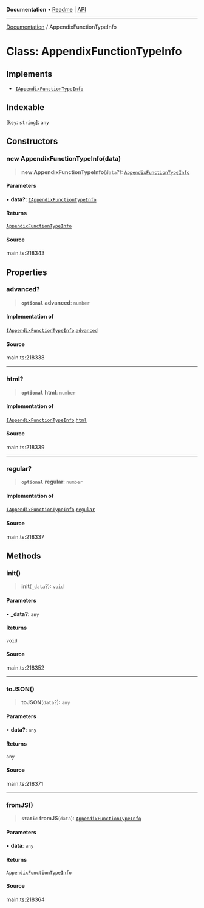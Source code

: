 **Documentation** • [Readme](../README.md) \| [API](../globals.md)

***

[Documentation](../README.md) / AppendixFunctionTypeInfo

# Class: AppendixFunctionTypeInfo

## Implements

- [`IAppendixFunctionTypeInfo`](../interfaces/IAppendixFunctionTypeInfo.md)

## Indexable

 \[`key`: `string`\]: `any`

## Constructors

### new AppendixFunctionTypeInfo(data)

> **new AppendixFunctionTypeInfo**(`data`?): [`AppendixFunctionTypeInfo`](AppendixFunctionTypeInfo.md)

#### Parameters

• **data?**: [`IAppendixFunctionTypeInfo`](../interfaces/IAppendixFunctionTypeInfo.md)

#### Returns

[`AppendixFunctionTypeInfo`](AppendixFunctionTypeInfo.md)

#### Source

main.ts:218343

## Properties

### advanced?

> **`optional`** **advanced**: `number`

#### Implementation of

[`IAppendixFunctionTypeInfo`](../interfaces/IAppendixFunctionTypeInfo.md).[`advanced`](../interfaces/IAppendixFunctionTypeInfo.md#advanced)

#### Source

main.ts:218338

***

### html?

> **`optional`** **html**: `number`

#### Implementation of

[`IAppendixFunctionTypeInfo`](../interfaces/IAppendixFunctionTypeInfo.md).[`html`](../interfaces/IAppendixFunctionTypeInfo.md#html)

#### Source

main.ts:218339

***

### regular?

> **`optional`** **regular**: `number`

#### Implementation of

[`IAppendixFunctionTypeInfo`](../interfaces/IAppendixFunctionTypeInfo.md).[`regular`](../interfaces/IAppendixFunctionTypeInfo.md#regular)

#### Source

main.ts:218337

## Methods

### init()

> **init**(`_data`?): `void`

#### Parameters

• **\_data?**: `any`

#### Returns

`void`

#### Source

main.ts:218352

***

### toJSON()

> **toJSON**(`data`?): `any`

#### Parameters

• **data?**: `any`

#### Returns

`any`

#### Source

main.ts:218371

***

### fromJS()

> **`static`** **fromJS**(`data`): [`AppendixFunctionTypeInfo`](AppendixFunctionTypeInfo.md)

#### Parameters

• **data**: `any`

#### Returns

[`AppendixFunctionTypeInfo`](AppendixFunctionTypeInfo.md)

#### Source

main.ts:218364
